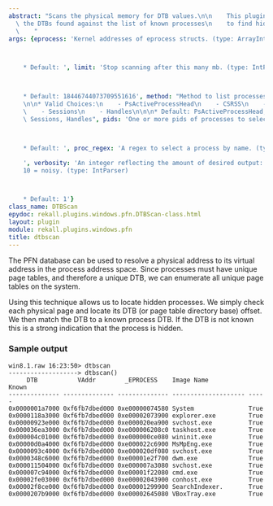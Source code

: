 ```yaml
---
abstract: "Scans the physical memory for DTB values.\n\n    This plugin can compare\
  \ the DTBs found against the list of known processes\n    to find hidden processes.\n\
  \    "
args: {eprocess: 'Kernel addresses of eprocess structs. (type: ArrayIntParser)



    * Default: ', limit: 'Stop scanning after this many mb. (type: IntParser)



    * Default: 18446744073709551616', method: "Method to list processes. (type: ChoiceArray)\n\
    \n\n* Valid Choices:\n    - PsActiveProcessHead\n    - CSRSS\n    - PspCidTable\n\
    \    - Sessions\n    - Handles\n\n\n* Default: PsActiveProcessHead, CSRSS, PspCidTable,\
    \ Sessions, Handles", pids: 'One or more pids of processes to select. (type: ArrayIntParser)



    * Default: ', proc_regex: 'A regex to select a process by name. (type: RegEx)

    ', verbosity: 'An integer reflecting the amount of desired output: 0 = quiet,
    10 = noisy. (type: IntParser)



    * Default: 1'}
class_name: DTBScan
epydoc: rekall.plugins.windows.pfn.DTBScan-class.html
layout: plugin
module: rekall.plugins.windows.pfn
title: dtbscan
---
```



The PFN database can be used to resolve a physical address to its virtual
address in the process address space. Since processes must have unique page
tables, and therefore a unique DTB, we can enumerate all unique page tables on
the system.

Using this technique allows us to locate hidden processes. We simply check each
physical page and locate its DTB (or page table directory base) offset. We then
match the DTB to a known process DTB. If the DTB is not known this is a strong
indication that the process is hidden.

### Sample output

```
win8.1.raw 16:23:50> dtbscan
-------------------> dtbscan()
     DTB           VAddr        _EPROCESS    Image Name           Known
-------------- -------------- -------------- -------------------- -----
0x0000001a7000 0xf6fb7dbed000 0xe00000074580 System               True
0x0000118a3000 0xf6fb7dbed000 0xe00002073900 explorer.exe         True
0x00000923e000 0xf6fb7dbed000 0xe000020ea900 svchost.exe          True
0x000036ea3000 0xf6fb7dbed000 0xe000006208c0 taskhost.exe         True
0x000004c01000 0xf6fb7dbed000 0xe000000ce080 wininit.exe          True
0x00000d0a4000 0xf6fb7dbed000 0xe000022c6900 MsMpEng.exe          True
0x0000093c4000 0xf6fb7dbed000 0xe000020df080 svchost.exe          True
0x0000348c6000 0xf6fb7dbed000 0xe00001e2f700 dwm.exe              True
0x000011504000 0xf6fb7dbed000 0xe000007a3080 svchost.exe          True
0x000007c94000 0xf6fb7dbed000 0xe00001f22080 cmd.exe              True
0x00002fe03000 0xf6fb7dbed000 0xe00002043900 conhost.exe          True
0x00002f8ce000 0xf6fb7dbed000 0xe00001299900 SearchIndexer.       True
0x0000207b9000 0xf6fb7dbed000 0xe00002645080 VBoxTray.exe         True
```